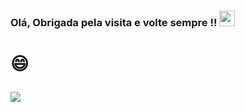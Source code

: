  
<h3>
 Olá, Obrigada pela visita e volte sempre !!  <img src="https://media.giphy.com/media/hvRJCLFzcasrR4ia7z/giphy.gif" width="25px"/> 
 <h3>
 
 <h1>
 😄 
 
![](https://visitor-badge.glitch.me/badge?page_id=camila-github&left_color=green&right_color=blueviolet&left_text=Desde:01/11/2021-Visitors)
  
 </h1>
 
 


 
 
 
